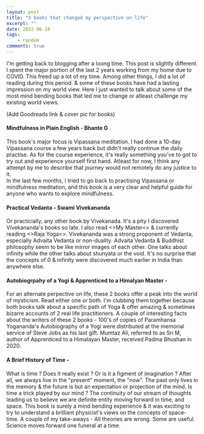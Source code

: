 ```yaml
---
layout: post
title: "5 books that changed my perspective on life"
excerpt: ""
date: 2022-06-18
tags:
    - random
comments: true
---
```


I'm getting back to blogging after a loong time. This post is slightly different.
I spent the major portion of the last 2 years working from my home due to COVID. This freed up a lot of my time. Among other things, I did a lot of reading during this period. & some of these books have had a lasting impression on my world view. Here I just wanted to talk about some of the most mind bending books that led me to change or atleast challenge my existing world views.

(Add Goodreads link & cover pic for books)

#### Mindfulness in Plain English - Bhante G
This book's major focus is Vipassana meditation. I had done a 10-day Vipassana course a few years back but didn't really continue the daily practise. As for the course experience, it's really something you've to got to try out and experience yourself first hand. Atleast for now, I think any attempt by me to describe that journey would not remotely do any justice to it.  
In the last few months, I tried to go back to practising Vipassana or mindfulness meditation, and this 
book is a very clear and helpful guide for anyone who wants to explore mindfulness.

#### Practical Vedanta - Swami Vivekananda
Or practicially, any other book by Vivekanada. It's a pity I discovered Vivekananda's books so late. I also read <>My Master<> & currently reading <>Raja Yoga<>. 
Vivekananda was a strong proponent of Vedanta, especially Advaita Vedanta or non-duality.
Advaita Vedanta & Buddhist philosophy seem to be like mirror images of each other. 
One talks about infinity while the other talks about shunyata or the void. It's no surprise that the concepts of 0 & infinity were discovered much earlier in India than anywhere else.


#### Autobiogrpahy of a Yogi & Apprenticed to a Himalyan Master - 
For an alternate perpective on life, these 2 books offer a peak into the world of mysticism. Read either one or both. I'm clubbing them together because both books talk about a specific path of Yoga & offer amazing & sometimes bizarre accounts of 2 real life practitioners.
A couple of interesting facts about the writers of these 2 books - 
100's of copies of Paramhansa Yogananda's Autobiography of a Yogi were distributed at the memorial service of Steve Jobs as his last gift.
Mumtaz Ali, referred to as Sri M, author of Apprenticed to a Himalayan Master, received Padma Bhushan in 2020.

#### A Brief History of Time - 
What is time ? Does it really exist ? Or is it a figment of imagination ?
After all, we always live in the "present" moment, the "now". The past only lives in the memory & the future is but an expectation or projection of the mind. Is time a trick played by our mind ?
The continuity of our stream of thoughts leading us to believe we are definite entity moving forward in time, and space. This book is surely a mind bending experience & it was exciting to try to understand a brilliant physicist's views on the concepts of space-time. A couple of my take-aways - 
    All theories are wrong. Some are useful.
    Science moves forward one funeral at a time. 
